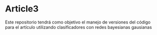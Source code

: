 # Article3
Este repositorio tendrá como objetivo el manejo de versiones del código para el artículo utilizando  clasificadores con redes bayesianas gausianas
